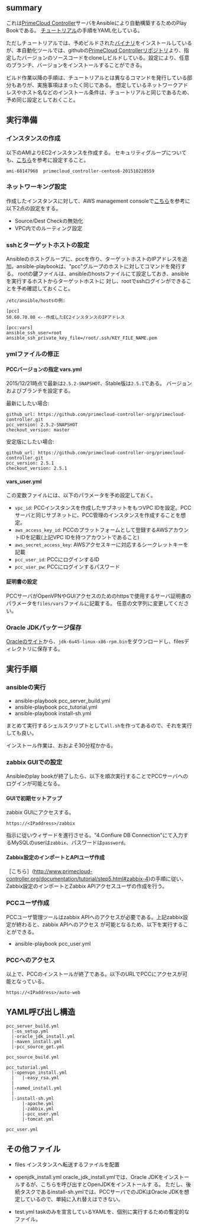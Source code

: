 
## summary

これは[PrimeCloud Controller](http://www.primecloud-controller.org)サーバをAnsibleにより自動構築するためのPlay Bookである。
[チュートリアル](http://www.primecloud-controller.org/documentation/tutorial/step0.html)の手順をYAML化している。

ただしチュートリアルでは、予めビルドされた[バイナリ](http://www.primecloud-controller.org/download/index.html)をインストールしているが、本自動化ツールでは、githubの[PrimeCloud Controllerリポジトリ](https://github.com/primecloud-controller-org/primecloud-controller)より、指定したバージョンのソースコードをcloneしビルドしている。設定により、任意のブランチ、バージョンをインストールすることができる。

ビルド作業以降の手順は、チュートリアルとは異なるコマンドを発行している部分もありが、実施事項はまったく同じである。
想定しているネットワークアドレスやホスト名などのインストール条件は、チュートリアルと同じであるため、予め同じ設定としておくこと。

## 実行準備

### インスタンスの作成

以下のAMIよりEC2インスタンスを作成する。
セキュリティグループについても、[こちら](http://www.primecloud-controller.org/documentation/tutorial/step1.html#section-1)を参考に設定すること。
```
ami-68147968  primecloud_controller-centos6-201510220559
```

### ネットワーキング設定

作成したインスタンスに対して、AWS management consoleで[こちら](http://www.primecloud-controller.org/documentation/tutorial/step1.html#section-1)を参考に以下2点の設定をする。

* Source/Dest Checkの無効化
* VPC内でのルーティング設定

### sshとターゲットホストの設定

Ansibleのホストグループに、pccを作り、ターゲットホストのIPアドレスを追加。ansible-playbookは、"pcc"グループのホストに対してコマンドを発行する。
rootの鍵ファイルは、ansibleのhostsファイルにて設定しておき、ansibleを実行するホストからターゲットホストに 対し、rootでsshログインができることを予め確認しておくこと。

```
/etc/ansible/hostsの例:

[pcc]
50.60.70.80 <--作成したEC2インスタンスのIPアドレス

[pcc:vars]
ansible_ssh_user=root
ansible_ssh_private_key_file=/root/.ssh/KEY_FILE_NAME.pem

```

### ymlファイルの修正

#### PCCバージョンの指定 vars.yml

2015/12/21時点で最新は`2.5.2-SNAPSHOT`、Stable版は`2.5.1`である。
バージョンおよびブランチを設定する。

最新にしたい場合:
```
github_url: https://github.com/primecloud-controller-org/primecloud-controller.git
pcc_version: 2.5.2-SNAPSHOT
checkout_version: master
```
安定版にしたい場合:
```
github_url: https://github.com/primecloud-controller-org/primecloud-controller.git
pcc_version: 2.5.1
checkout_version: 2.5.1
```


#### vars_user.yml

この変数ファイルには、以下のパラメータを予め設定しておく。

* `vpc_id`: PCCインスタンスを作成したサブネットをもつVPC IDを設定。PCCサーバと同じサブネットに、PCC管理のインスタンスを作成することを想定。
* `aws_access_key_id`: PCCのプラットフォームとして登録するAWSアカウントIDを記載(上記VPC IDを持つアカウントであること)
* `aws_secret_access_key`: AWSアクセスキーに対応するシークレットキーを記載
* `pcc_user_id`: PCCにログインするID
* `pcc_user_pw`: PCCにログインするパスワード

#### 証明書の設定

PCCサーバがOpenVPNやGUIアクセスのためのhttpsで使用するサーバ証明書のパラメータを`files/vars`ファイルに記載する。
任意の文字列に変更してください。

### Oracle JDKパッケージ保存

[Oracleのサイト](http://www.oracle.com/technetwork/java/javasebusiness/downloads/java-archive-downloads-javase6-419409.html)から、`jdk-6u45-linux-x86-rpm.bin`をダウンロードし、filesディレクトリに保存する。


## 実行手順

### ansibleの実行

* ansible-playbook pcc_server_build.yml
* ansible-playbook pcc_tutorial.yml
* ansible-playbook install-sh.yml

まとめて実行するシェルスクリプトとして`all.sh`を作ってあるので、それを実行しても良い。

インストール作業は、おおよそ30分程かかる。

### zabbix GUIでの設定

Ansibleのplay bookが終了したら、以下を順次実行することでPCCサーバへのログインが可能となる。

#### GUIで初期セットアップ

zabbix GUIにアクセスする。
```
https://<IPaddress>/zabbix
```

指示に従いウィザードを進行させる。"4.Confiure DB Connection"にて入力するMySQLのuserは`zabbix`、パスワードは`password`。

#### Zabbix設定のインポートとAPIユーザ作成

［こちら］(http://www.primecloud-controller.org/documentation/tutorial/step5.html#zabbix-4)の手順に従い、Zabbix設定のインポートとZabbix APIアクセスユーザの作成を行う。

### PCCユーザ作成

PCCユーザ管理ツールはzabbix APIへのアクセスが必要である。上記zabbix設定が終わると、zabbix APIへのアクセス が可能となるため、以下を実行することができる。

* ansible-playbook pcc_user.yml


### PCCへのアクセス

以上で、PCCのインストールが終了である。以下のURLでPCCにアクセスが可能となっている。

```
https://<IPaddress>/auto-web
```

## YAML呼び出し構造

```
pcc_server_build.yml
  |-os_setup.yml
  |-oracle_jdk_install.yml
  |-maven_install.yml
  |-pcc_source_get.yml
  
pcc_source_build.yml

pcc_tutorial.yml
  |-openvpn_install.yml
  |   |-easy_rsa.yml
  |
  |-named_install.yml
  |
  |-install-sh.yml
      |-apache.yml
      |-zabbix.yml
      |-pcc_user.yml
      |-tomcat.yml

pcc_user.yml
```

## その他ファイル

* files
    インスタンスへ転送するファイルを配置

* openjdk_install.yml
    oracle_jdk_install.ymlでは、Oracle JDKをインストールするが、こちらを呼び出すとOpenJDKをインストールす る。
    ただし、後続タスクであるinstall-sh.ymlでは、PCCサーバでのJDKはOracle JDKを想定しているので、単純に入れ替えはできない。

* test.yml
    taskのみを宣言しているYAMLを、個別に実行するための暫定的なファイル。

